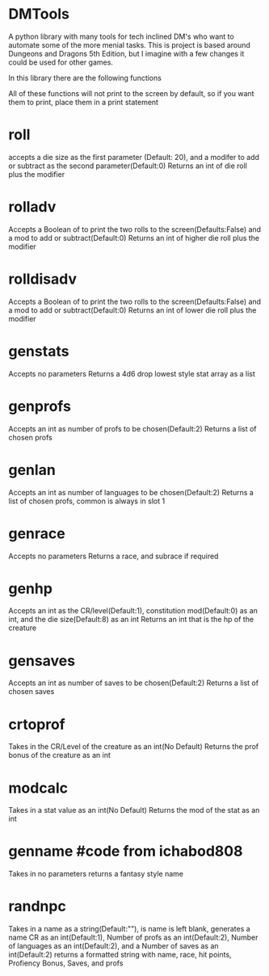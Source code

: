 # DMTools
A python library with many tools for tech inclined DM's who want to automate some of the more menial tasks.  This is project is based around Dungeons and Dragons 5th Edition, but I imagine with a few changes it could be used for other games. 

In this library there are the following functions

All of these functions will not print to the screen by default, so if you want them to print, place them in a print statement

# roll
accepts a die size as the first parameter (Default: 20), and a modifer to add or subtract as the second parameter(Default:0)
Returns an int of die roll plus the modifier

# rolladv
Accepts a Boolean of to print the two rolls to the screen(Defaults:False) and a mod to add or subtract(Default:0)
Returns an int of higher die roll plus the modifier

# rolldisadv
Accepts a Boolean of to print the two rolls to the screen(Defaults:False) and a mod to add or subtract(Default:0)
Returns an int of lower die roll plus the modifier

# genstats
Accepts no parameters
Returns a 4d6 drop lowest style stat array as a list

# genprofs
Accepts an int as number of profs to be chosen(Default:2)
Returns a list of chosen profs

# genlan
Accepts an int as number of languages to be chosen(Default:2)
Returns a list of chosen profs, common is always in slot 1

# genrace
Accepts no parameters
Returns a race, and subrace if required

# genhp
Accepts an int as the CR/level(Default:1),  constitution mod(Default:0) as an int, and the die size(Default:8) as an int
Returns an int that is the hp of the creature

# gensaves
Accepts an int as number of saves to be chosen(Default:2)
Returns a list of chosen saves

# crtoprof
Takes in the CR/Level of the creature as an int(No Default)
Returns the prof bonus of the creature as an int

# modcalc
Takes in a stat value as an int(No Default)
Returns the mod of the stat as an int

# genname #code from ichabod808
Takes in no parameters
returns a fantasy style name

# randnpc
Takes in a name as a string(Default:""), is name is left blank, generates a name CR as an int(Default:1), Number of profs as an int(Default:2), Number of languages as an int(Default:2), and a Number of saves as an int(Default:2)
returns a formatted string with name, race, hit points, Profiency Bonus, Saves, and profs